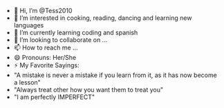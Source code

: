 - 👋 Hi, I’m @Tess2010
- 👀 I’m interested in cooking, reading, dancing and learning new languages
- 🌱 I’m currently learning coding and spanish 
- 💞️ I’m looking to collaborate on ...
- 📫 How to reach me ...
- 😄 Pronouns: Her/She
- ⚡ My Favorite Sayings:
- "A mistake is never a mistake if you learn from it, as it has now become a lesson"
- "Always treat other how you want them to treat you"
- "I am perfectly IMPERFECT"

<!---
Tess2010/Tess2010 is a ✨ special ✨ repository because its `README.md` (this file) appears on your GitHub profile.
You can click the Preview link to take a look at your changes.
--->
